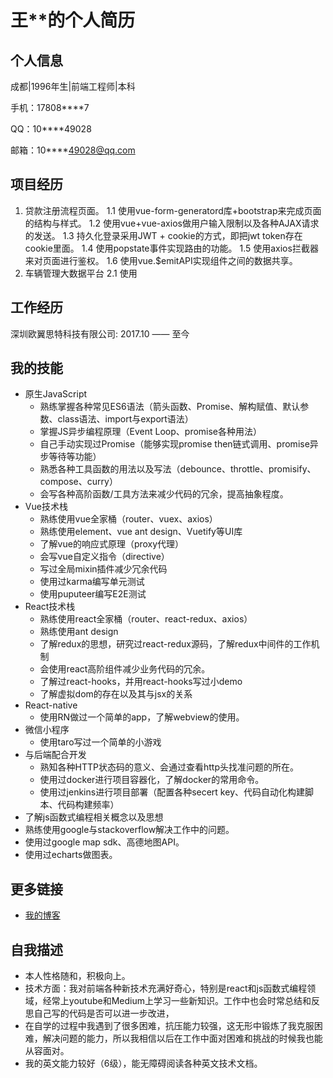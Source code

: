 # 王**的个人简历

## 个人信息

成都|1996年生|前端工程师|本科

手机：17808****7

QQ：10****49028

邮箱：10****49028@qq.com

## 项目经历
1. 贷款注册流程页面。
1.1 使用vue-form-generatord库+bootstrap来完成页面的结构与样式。
1.2 使用vue+vue-axios做用户输入限制以及各种AJAX请求的发送。
1.3 持久化登录采用JWT + cookie的方式，即把jwt token存在cookie里面。
1.4 使用popstate事件实现路由的功能。
1.5 使用axios拦截器来对页面进行鉴权。
1.6 使用vue.$emitAPI实现组件之间的数据共享。
2. 车辆管理大数据平台
2.1 使用
## 工作经历
深圳欧翼思特科技有限公司: 2017.10 —— 至今
## 我的技能
- 原生JavaScript
  - 熟练掌握各种常见ES6语法（箭头函数、Promise、解构赋值、默认参数、class语法、import与export语法）
  - 掌握JS异步编程原理（Event Loop、promise各种用法）
  - 自己手动实现过Promise（能够实现promise then链式调用、promise异步等待等功能）
  - 熟悉各种工具函数的用法以及写法（debounce、throttle、promisify、compose、curry）
  - 会写各种高阶函数/工具方法来减少代码的冗余，提高抽象程度。
- Vue技术栈
  - 熟练使用vue全家桶（router、vuex、axios）
  - 熟练使用element、vue ant design、Vuetify等UI库
  - 了解vue的响应式原理（proxy代理）
  - 会写vue自定义指令（directive）
  - 写过全局mixin插件减少冗余代码
  - 使用过karma编写单元测试
  - 使用puputeer编写E2E测试
- React技术栈
  - 熟练使用react全家桶（router、react-redux、axios）
  - 熟练使用ant design
  - 了解redux的思想，研究过react-redux源码，了解redux中间件的工作机制
  - 会使用react高阶组件减少业务代码的冗余。
  - 了解过react-hooks，并用react-hooks写过小demo
  - 了解虚拟dom的存在以及其与jsx的关系
- React-native
  - 使用RN做过一个简单的app，了解webview的使用。
- 微信小程序
  - 使用taro写过一个简单的小游戏
- 与后端配合开发
  - 熟知各种HTTP状态码的意义、会通过查看http头找准问题的所在。
  - 使用过docker进行项目容器化，了解docker的常用命令。
  - 使用过jenkins进行项目部署（配置各种secert key、代码自动化构建脚本、代码构建频率）
- 了解js函数式编程相关概念以及思想
- 熟练使用google与stackoverflow解决工作中的问题。
- 使用过google map sdk、高德地图API。
- 使用过echarts做图表。
## 更多链接

- [我的博客](http://www.jianshu.com/u/ed26b1914136)

## 自我描述

- 本人性格随和，积极向上。
 - 技术方面：我对前端各种新技术充满好奇心，特别是react和js函数式编程领域，经常上youtube和Medium上学习一些新知识。工作中也会时常总结和反思自己写的代码是否可以进一步改进，
- 在自学的过程中我遇到了很多困难，抗压能力较强，这无形中锻炼了我克服困难，解决问题的能力，所以我相信以后在工作中面对困难和挑战的时候我也能从容面对。
- 我的英文能力较好（6级），能无障碍阅读各种英文技术文档。
